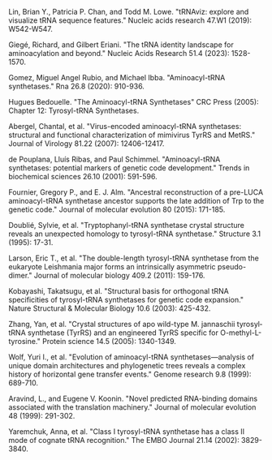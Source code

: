 Lin, Brian Y., Patricia P. Chan, and Todd M. Lowe. "tRNAviz: explore and visualize tRNA sequence features." Nucleic acids research 47.W1 (2019): W542-W547.

Giegé, Richard, and Gilbert Eriani. "The tRNA identity landscape for aminoacylation and beyond." Nucleic Acids Research 51.4 (2023): 1528-1570.


Gomez, Miguel Angel Rubio, and Michael Ibba. "Aminoacyl-tRNA synthetases." Rna 26.8 (2020): 910-936.






Hugues Bedouelle. "The Aminoacyl-tRNA Synthetases" CRC Press (2005): Chapter 12: Tyrosyl-tRNA Synthetases.



Abergel, Chantal, et al. "Virus-encoded aminoacyl-tRNA synthetases: structural and functional characterization of mimivirus TyrRS and MetRS." Journal of Virology 81.22 (2007): 12406-12417.




de Pouplana, Lluı́s Ribas, and Paul Schimmel. "Aminoacyl-tRNA synthetases: potential markers of genetic code development." Trends in biochemical sciences 26.10 (2001): 591-596.



Fournier, Gregory P., and E. J. Alm. "Ancestral reconstruction of a pre-LUCA aminoacyl-tRNA synthetase ancestor supports the late addition of Trp to the genetic code." Journal of molecular evolution 80 (2015): 171-185.



Doublié, Sylvie, et al. "Tryptophanyl-tRNA synthetase crystal structure reveals an unexpected homology to tyrosyl-tRNA synthetase." Structure 3.1 (1995): 17-31.



Larson, Eric T., et al. "The double-length tyrosyl-tRNA synthetase from the eukaryote Leishmania major forms an intrinsically asymmetric pseudo-dimer." Journal of molecular biology 409.2 (2011): 159-176.



Kobayashi, Takatsugu, et al. "Structural basis for orthogonal tRNA specificities of tyrosyl-tRNA synthetases for genetic code expansion." Nature Structural & Molecular Biology 10.6 (2003): 425-432.



Zhang, Yan, et al. "Crystal structures of apo wild-type M. jannaschii tyrosyl‐tRNA synthetase (TyrRS) and an engineered TyrRS specific for O-methyl-L-tyrosine." Protein science 14.5 (2005): 1340-1349.



Wolf, Yuri I., et al. "Evolution of aminoacyl-tRNA synthetases—analysis of unique domain architectures and phylogenetic trees reveals a complex history of horizontal gene transfer events." Genome research 9.8 (1999): 689-710.




Aravind, L., and Eugene V. Koonin. "Novel predicted RNA-binding domains associated with the translation machinery." Journal of molecular evolution 48 (1999): 291-302.




Yaremchuk, Anna, et al. "Class I tyrosyl-tRNA synthetase has a class II mode of cognate tRNA recognition." The EMBO Journal 21.14 (2002): 3829-3840.

